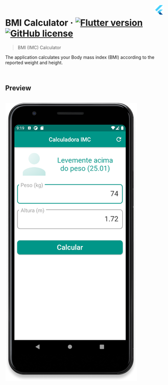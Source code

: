 <img src="..\assets\flutter-logo.png" width="30" alt="logo" align="right">

# BMI Calculator &middot; [![Flutter version](https://img.shields.io/badge/flutter-v1.22.6-blue?logo=flutter)](https://flutter.dev/docs/get-started/install) [![GitHub license](https://img.shields.io/github/license/filipegmedeiros/gatinhos_ufrn?color=blue)](http://www.apache.org/licenses/)

> BMI (IMC) Calculator

The application calculates your Body mass index (BMI) according to the reported weight and height.

<br>

## Preview
<br> 
<img src="..\assets\imc-preview.png" alt="logo">
